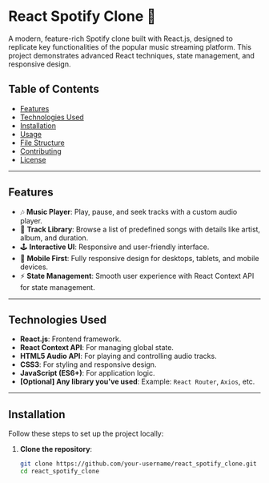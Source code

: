 # React Spotify Clone 🎵

A modern, feature-rich Spotify clone built with React.js, designed to replicate key functionalities of the popular music streaming platform. This project demonstrates advanced React techniques, state management, and responsive design.

## Table of Contents
- [Features](#features)
- [Technologies Used](#technologies-used)
- [Installation](#installation)
- [Usage](#usage)
- [File Structure](#file-structure)
- [Contributing](#contributing)
- [License](#license)

---

## Features
- 🎶 **Music Player**: Play, pause, and seek tracks with a custom audio player.
- 📂 **Track Library**: Browse a list of predefined songs with details like artist, album, and duration.
- 🕹 **Interactive UI**: Responsive and user-friendly interface.
- 📱 **Mobile First**: Fully responsive design for desktops, tablets, and mobile devices.
- ⚡ **State Management**: Smooth user experience with React Context API for state management.

---

## Technologies Used
- **React.js**: Frontend framework.
- **React Context API**: For managing global state.
- **HTML5 Audio API**: For playing and controlling audio tracks.
- **CSS3**: For styling and responsive design.
- **JavaScript (ES6+)**: For application logic.
- **[Optional] Any library you've used**: Example: `React Router`, `Axios`, etc.

---

## Installation
Follow these steps to set up the project locally:

1. **Clone the repository**:
   ```bash
   git clone https://github.com/your-username/react_spotify_clone.git
   cd react_spotify_clone
